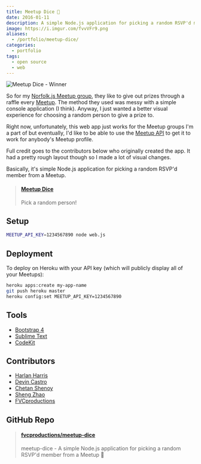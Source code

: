 ```yaml
---
title: Meetup Dice 🎲
date: 2016-01-11
description: A simple Node.js application for picking a random RSVP'd member from a Meetup.
image: https://i.imgur.com/fvvVFr9.png
aliases:
  - /portfolio/meetup-dice/
categories:
  - portfolio
tags:
  - open source
  - web
---
```


![Meetup Dice - Winner](https://i.imgur.com/37oUpzL.png)

So for my [Norfolk.js Meetup group](https://meetup.com/NorfolkJS), they like to give out prizes through a raffle every [Meetup](https://meetup.com). The method they used was messy with a simple console application (I think). Anyway, I just wanted a better visual experience for choosing a random person to give a prize to.

Right now, unfortunately, this web app just works for the Meetup groups I'm a part of but eventually, I'd like to be able to use the [Meetup API](https://www.meetup.com/meetup_api/) to get it to work for anybody's Meetup profile.

Full credit goes to the contributors below who originally created the app. It had a pretty rough layout though so I made a lot of visual changes.

Basically, it's simple Node.js application for picking a random RSVP'd member from a Meetup.

<blockquote class="embedly-card" data-card-controls="0"><h4><a href="http://meetfvc.herokuapp.com/">Meetup Dice</a></h4><p>Pick a random person!</p></blockquote>
<script async src="//cdn.embedly.com/widgets/platform.js" charset="UTF-8"></script>

## Setup

```bash
MEETUP_API_KEY=1234567890 node web.js
```

## Deployment

To deploy on Heroku with your API key (which will publicly display all of your Meetups):

```bash
heroku apps:create my-app-name
git push heroku master
heroku config:set MEETUP_API_KEY=1234567890
```

## Tools

- [Bootstrap 4](https://v4-alpha.getbootstrap.com/)
- [Sublime Text](https://github.com/fvcproductions/Sublime)
- [CodeKit](https://incident57.com/codekit/)

## Contributors

- [Harlan Harris](https://github.com/HarlanH)
- [Devin Castro](https://github.com/ddcast)
- [Chetan Shenoy](https://github.com/cshenoy)
- [Sheng Zhao](https://github.com/itsheng)
- [FVCproductions](https://github.com/fvcproductions)

## GitHub Repo

<blockquote class="embedly-card" data-card-controls="0"><h4><a href="https://github.com/fvcproductions/meetup-dice">fvcproductions/meetup-dice</a></h4><p>meetup-dice - A simple Node.js application for picking a random RSVP'd member from a Meetup 👥</p></blockquote>
<script async src="//cdn.embedly.com/widgets/platform.js" charset="UTF-8"></script>
